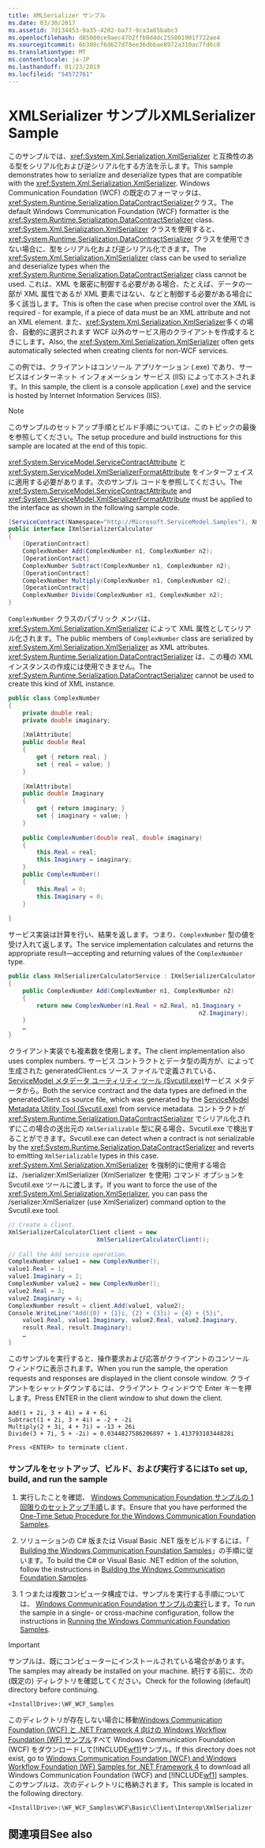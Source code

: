 ```yaml
---
title: XMLSerializer サンプル
ms.date: 03/30/2017
ms.assetid: 7d134453-9a35-4202-ba77-9ca3a65babc3
ms.openlocfilehash: d85080ce9aec47b2ffb0d4dc255001901f722ae4
ms.sourcegitcommit: 6b308cf6d627d78ee36dbbae8972a310ac7fd6c8
ms.translationtype: MT
ms.contentlocale: ja-JP
ms.lasthandoff: 01/23/2019
ms.locfileid: "54572761"
---
```

# <a name="xmlserializer-sample"></a><span data-ttu-id="244a6-102">XMLSerializer サンプル</span><span class="sxs-lookup"><span data-stu-id="244a6-102">XMLSerializer Sample</span></span>
<span data-ttu-id="244a6-103">このサンプルでは、<xref:System.Xml.Serialization.XmlSerializer> と互換性のある型をシリアル化および逆シリアル化する方法を示します。</span><span class="sxs-lookup"><span data-stu-id="244a6-103">This sample demonstrates how to serialize and deserialize types that are compatible with the <xref:System.Xml.Serialization.XmlSerializer>.</span></span> <span data-ttu-id="244a6-104">Windows Communication Foundation (WCF) の既定のフォーマッタは、<xref:System.Runtime.Serialization.DataContractSerializer>クラス。</span><span class="sxs-lookup"><span data-stu-id="244a6-104">The default Windows Communication Foundation (WCF) formatter is the <xref:System.Runtime.Serialization.DataContractSerializer> class.</span></span> <span data-ttu-id="244a6-105"><xref:System.Xml.Serialization.XmlSerializer> クラスを使用すると、<xref:System.Runtime.Serialization.DataContractSerializer> クラスを使用できない場合に、型をシリアル化および逆シリアル化できます。</span><span class="sxs-lookup"><span data-stu-id="244a6-105">The <xref:System.Xml.Serialization.XmlSerializer> class can be used to serialize and deserialize types when the <xref:System.Runtime.Serialization.DataContractSerializer> class cannot be used.</span></span> <span data-ttu-id="244a6-106">これは、XML を厳密に制御する必要がある場合、たとえば、データの一部が XML 属性であるが XML 要素ではない、などと制御する必要がある場合に多く該当します。</span><span class="sxs-lookup"><span data-stu-id="244a6-106">This is often the case when precise control over the XML is required - for example, if a piece of data must be an XML attribute and not an XML element.</span></span> <span data-ttu-id="244a6-107">また、<xref:System.Xml.Serialization.XmlSerializer>多くの場合、自動的に選択されます WCF 以外のサービス用のクライアントを作成するときにします。</span><span class="sxs-lookup"><span data-stu-id="244a6-107">Also, the <xref:System.Xml.Serialization.XmlSerializer> often gets automatically selected when creating clients for non-WCF services.</span></span>  
  
 <span data-ttu-id="244a6-108">この例では、クライアントはコンソール アプリケーション (.exe) であり、サービスはインターネット インフォメーション サービス (IIS) によってホストされます。</span><span class="sxs-lookup"><span data-stu-id="244a6-108">In this sample, the client is a console application (.exe) and the service is hosted by Internet Information Services (IIS).</span></span>  
  
> [!NOTE]
>  <span data-ttu-id="244a6-109">このサンプルのセットアップ手順とビルド手順については、このトピックの最後を参照してください。</span><span class="sxs-lookup"><span data-stu-id="244a6-109">The setup procedure and build instructions for this sample are located at the end of this topic.</span></span>  
  
 <span data-ttu-id="244a6-110"><xref:System.ServiceModel.ServiceContractAttribute> と <xref:System.ServiceModel.XmlSerializerFormatAttribute> をインターフェイスに適用する必要があります。次のサンプル コードを参照してください。</span><span class="sxs-lookup"><span data-stu-id="244a6-110">The <xref:System.ServiceModel.ServiceContractAttribute> and <xref:System.ServiceModel.XmlSerializerFormatAttribute> must be applied to the interface as shown in the following sample code.</span></span>  
  
```csharp  
[ServiceContract(Namespace="http://Microsoft.ServiceModel.Samples"), XmlSerializerFormat]  
public interface IXmlSerializerCalculator  
{  
    [OperationContract]  
    ComplexNumber Add(ComplexNumber n1, ComplexNumber n2);  
    [OperationContract]  
    ComplexNumber Subtract(ComplexNumber n1, ComplexNumber n2);  
    [OperationContract]  
    ComplexNumber Multiply(ComplexNumber n1, ComplexNumber n2);  
    [OperationContract]  
    ComplexNumber Divide(ComplexNumber n1, ComplexNumber n2);  
}  
```  
  
 <span data-ttu-id="244a6-111">`ComplexNumber` クラスのパブリック メンバは、<xref:System.Xml.Serialization.XmlSerializer> によって XML 属性としてシリアル化されます。</span><span class="sxs-lookup"><span data-stu-id="244a6-111">The public members of `ComplexNumber` class are serialized by <xref:System.Xml.Serialization.XmlSerializer> as XML attributes.</span></span> <span data-ttu-id="244a6-112"><xref:System.Runtime.Serialization.DataContractSerializer> は、この種の XML インスタンスの作成には使用できません。</span><span class="sxs-lookup"><span data-stu-id="244a6-112">The <xref:System.Runtime.Serialization.DataContractSerializer> cannot be used to create this kind of XML instance.</span></span>  
  
```csharp  
public class ComplexNumber  
{  
    private double real;  
    private double imaginary;  
  
    [XmlAttribute]  
    public double Real  
    {  
        get { return real; }  
        set { real = value; }  
    }  
  
    [XmlAttribute]  
    public double Imaginary  
    {  
        get { return imaginary; }  
        set { imaginary = value; }  
    }  
  
    public ComplexNumber(double real, double imaginary)  
    {  
        this.Real = real;  
        this.Imaginary = imaginary;  
    }  
    public ComplexNumber()  
    {  
        this.Real = 0;  
        this.Imaginary = 0;  
    }  
  
}  
```  
  
 <span data-ttu-id="244a6-113">サービス実装は計算を行い、結果を返します。つまり、`ComplexNumber` 型の値を受け入れて返します。</span><span class="sxs-lookup"><span data-stu-id="244a6-113">The service implementation calculates and returns the appropriate result—accepting and returning values of the `ComplexNumber` type.</span></span>  
  
```csharp  
public class XmlSerializerCalculatorService : IXmlSerializerCalculator  
{  
    public ComplexNumber Add(ComplexNumber n1, ComplexNumber n2)  
    {  
        return new ComplexNumber(n1.Real + n2.Real, n1.Imaginary +  
                                                      n2.Imaginary);  
    }  
    …  
}  
```  
  
 <span data-ttu-id="244a6-114">クライアント実装でも複素数を使用します。</span><span class="sxs-lookup"><span data-stu-id="244a6-114">The client implementation also uses complex numbers.</span></span> <span data-ttu-id="244a6-115">サービス コントラクトとデータ型の両方が、によって生成された generatedClient.cs ソース ファイルで定義されている、 [ServiceModel メタデータ ユーティリティ ツール (Svcutil.exe)](../../../../docs/framework/wcf/servicemodel-metadata-utility-tool-svcutil-exe.md)サービス メタデータから。</span><span class="sxs-lookup"><span data-stu-id="244a6-115">Both the service contract and the data types are defined in the generatedClient.cs source file, which was generated by the [ServiceModel Metadata Utility Tool (Svcutil.exe)](../../../../docs/framework/wcf/servicemodel-metadata-utility-tool-svcutil-exe.md) from service metadata.</span></span> <span data-ttu-id="244a6-116">コントラクトが <xref:System.Runtime.Serialization.DataContractSerializer> でシリアル化されずにこの場合の送出元の `XmlSerializable` 型に戻る場合、Svcutil.exe で検出することができます。</span><span class="sxs-lookup"><span data-stu-id="244a6-116">Svcutil.exe can detect when a contract is not serializable by the <xref:System.Runtime.Serialization.DataContractSerializer> and reverts to emitting `XmlSerializable` types in this case.</span></span> <span data-ttu-id="244a6-117"><xref:System.Xml.Serialization.XmlSerializer> を強制的に使用する場合は、/serializer:XmlSerializer (XmlSerializer を使用) コマンド オプションを Svcutil.exe ツールに渡します。</span><span class="sxs-lookup"><span data-stu-id="244a6-117">If you want to force the use of the <xref:System.Xml.Serialization.XmlSerializer>, you can pass the /serializer:XmlSerializer (use XmlSerializer) command option to the Svcutil.exe tool.</span></span>  
  
```csharp  
// Create a client.  
XmlSerializerCalculatorClient client = new  
                         XmlSerializerCalculatorClient();  
  
// Call the Add service operation.  
ComplexNumber value1 = new ComplexNumber();  
value1.Real = 1;  
value1.Imaginary = 2;  
ComplexNumber value2 = new ComplexNumber();  
value2.Real = 3;  
value2.Imaginary = 4;  
ComplexNumber result = client.Add(value1, value2);  
Console.WriteLine("Add({0} + {1}i, {2} + {3}i) = {4} + {5}i",  
    value1.Real, value1.Imaginary, value2.Real, value2.Imaginary,   
    result.Real, result.Imaginary);  
    …  
}  
```  
  
 <span data-ttu-id="244a6-118">このサンプルを実行すると、操作要求および応答がクライアントのコンソール ウィンドウに表示されます。</span><span class="sxs-lookup"><span data-stu-id="244a6-118">When you run the sample, the operation requests and responses are displayed in the client console window.</span></span> <span data-ttu-id="244a6-119">クライアントをシャットダウンするには、クライアント ウィンドウで Enter キーを押します。</span><span class="sxs-lookup"><span data-stu-id="244a6-119">Press ENTER in the client window to shut down the client.</span></span>  
  
```console  
Add(1 + 2i, 3 + 4i) = 4 + 6i  
Subtract(1 + 2i, 3 + 4i) = -2 + -2i  
Multiply(2 + 3i, 4 + 7i) = -13 + 26i  
Divide(3 + 7i, 5 + -2i) = 0.0344827586206897 + 1.41379310344828i  
  
Press <ENTER> to terminate client.  
```  
  
### <a name="to-set-up-build-and-run-the-sample"></a><span data-ttu-id="244a6-120">サンプルをセットアップ、ビルド、および実行するには</span><span class="sxs-lookup"><span data-stu-id="244a6-120">To set up, build, and run the sample</span></span>  
  
1.  <span data-ttu-id="244a6-121">実行したことを確認、 [Windows Communication Foundation サンプルの 1 回限りのセットアップ手順](../../../../docs/framework/wcf/samples/one-time-setup-procedure-for-the-wcf-samples.md)します。</span><span class="sxs-lookup"><span data-stu-id="244a6-121">Ensure that you have performed the [One-Time Setup Procedure for the Windows Communication Foundation Samples](../../../../docs/framework/wcf/samples/one-time-setup-procedure-for-the-wcf-samples.md).</span></span>  
  
2.  <span data-ttu-id="244a6-122">ソリューションの C# 版または Visual Basic .NET 版をビルドするには、「 [Building the Windows Communication Foundation Samples](../../../../docs/framework/wcf/samples/building-the-samples.md)」の手順に従います。</span><span class="sxs-lookup"><span data-stu-id="244a6-122">To build the C# or Visual Basic .NET edition of the solution, follow the instructions in [Building the Windows Communication Foundation Samples](../../../../docs/framework/wcf/samples/building-the-samples.md).</span></span>  
  
3.  <span data-ttu-id="244a6-123">1 つまたは複数コンピュータ構成では、サンプルを実行する手順については、 [Windows Communication Foundation サンプルの実行](../../../../docs/framework/wcf/samples/running-the-samples.md)します。</span><span class="sxs-lookup"><span data-stu-id="244a6-123">To run the sample in a single- or cross-machine configuration, follow the instructions in [Running the Windows Communication Foundation Samples](../../../../docs/framework/wcf/samples/running-the-samples.md).</span></span>  
  
> [!IMPORTANT]
>  <span data-ttu-id="244a6-124">サンプルは、既にコンピューターにインストールされている場合があります。</span><span class="sxs-lookup"><span data-stu-id="244a6-124">The samples may already be installed on your machine.</span></span> <span data-ttu-id="244a6-125">続行する前に、次の (既定の) ディレクトリを確認してください。</span><span class="sxs-lookup"><span data-stu-id="244a6-125">Check for the following (default) directory before continuing.</span></span>  
>   
>  `<InstallDrive>:\WF_WCF_Samples`  
>   
>  <span data-ttu-id="244a6-126">このディレクトリが存在しない場合に移動[Windows Communication Foundation (WCF) と .NET Framework 4 向けの Windows Workflow Foundation (WF) サンプル](https://go.microsoft.com/fwlink/?LinkId=150780)すべて Windows Communication Foundation (WCF) をダウンロードして[!INCLUDE[wf1](../../../../includes/wf1-md.md)]サンプル。</span><span class="sxs-lookup"><span data-stu-id="244a6-126">If this directory does not exist, go to [Windows Communication Foundation (WCF) and Windows Workflow Foundation (WF) Samples for .NET Framework 4](https://go.microsoft.com/fwlink/?LinkId=150780) to download all Windows Communication Foundation (WCF) and [!INCLUDE[wf1](../../../../includes/wf1-md.md)] samples.</span></span> <span data-ttu-id="244a6-127">このサンプルは、次のディレクトリに格納されます。</span><span class="sxs-lookup"><span data-stu-id="244a6-127">This sample is located in the following directory.</span></span>  
>   
>  `<InstallDrive>:\WF_WCF_Samples\WCF\Basic\Client\Interop\XmlSerializer`  
  
## <a name="see-also"></a><span data-ttu-id="244a6-128">関連項目</span><span class="sxs-lookup"><span data-stu-id="244a6-128">See also</span></span>
